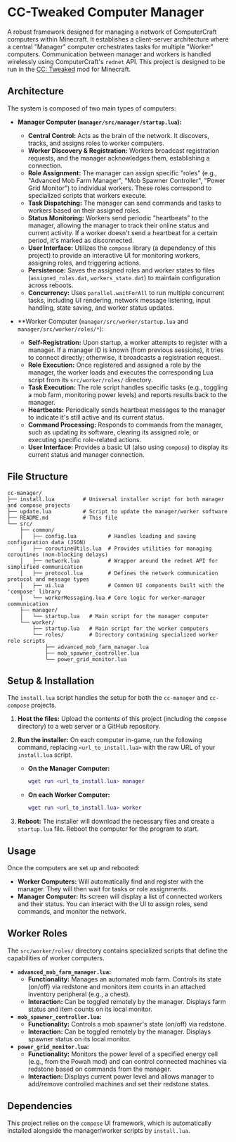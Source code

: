 # CC-Tweaked Computer Manager

A robust framework designed for managing a network of ComputerCraft computers within Minecraft. It establishes a client-server architecture where a central "Manager" computer orchestrates tasks for multiple "Worker" computers. Communication between manager and workers is handled wirelessly using ComputerCraft's `rednet` API. This project is designed to be run in the [CC: Tweaked](https://tweaked.cc/) mod for Minecraft.

## Architecture

The system is composed of two main types of computers:

*   **Manager Computer (`manager/src/manager/startup.lua`):**
    *   **Central Control:** Acts as the brain of the network. It discovers, tracks, and assigns roles to worker computers.
    *   **Worker Discovery & Registration:** Workers broadcast registration requests, and the manager acknowledges them, establishing a connection.
    *   **Role Assignment:** The manager can assign specific "roles" (e.g., "Advanced Mob Farm Manager", "Mob Spawner Controller", "Power Grid Monitor") to individual workers. These roles correspond to specialized scripts that workers execute.
    *   **Task Dispatching:** The manager can send commands and tasks to workers based on their assigned roles.
    *   **Status Monitoring:** Workers send periodic "heartbeats" to the manager, allowing the manager to track their online status and current activity. If a worker doesn't send a heartbeat for a certain period, it's marked as disconnected.
    *   **User Interface:** Utilizes the `compose` library (a dependency of this project) to provide an interactive UI for monitoring workers, assigning roles, and triggering actions.
    *   **Persistence:** Saves the assigned roles and worker states to files (`assigned_roles.dat`, `workers_state.dat`) to maintain configuration across reboots.
    *   **Concurrency:** Uses `parallel.waitForAll` to run multiple concurrent tasks, including UI rendering, network message listening, input handling, state saving, and worker status updates.

*   **Worker Computer (`manager/src/worker/startup.lua` and `manager/src/worker/roles/*`):
    *   **Self-Registration:** Upon startup, a worker attempts to register with a manager. If a manager ID is known (from previous sessions), it tries to connect directly; otherwise, it broadcasts a registration request.
    *   **Role Execution:** Once registered and assigned a role by the manager, the worker loads and executes the corresponding Lua script from its `src/worker/roles/` directory.
    *   **Task Execution:** The role script handles specific tasks (e.g., toggling a mob farm, monitoring power levels) and reports results back to the manager.
    *   **Heartbeats:** Periodically sends heartbeat messages to the manager to indicate it's still active and its current status.
    *   **Command Processing:** Responds to commands from the manager, such as updating its software, clearing its assigned role, or executing specific role-related actions.
    *   **User Interface:** Provides a basic UI (also using `compose`) to display its current status and manager connection.

## File Structure

```
cc-manager/
├── install.lua         # Universal installer script for both manager and compose projects
├── update.lua          # Script to update the manager/worker software
├── README.md           # This file
└── src/
    ├── common/
    │   ├── config.lua          # Handles loading and saving configuration data (JSON)
    │   ├── coroutineUtils.lua  # Provides utilities for managing coroutines (non-blocking delays)
    │   ├── network.lua         # Wrapper around the rednet API for simplified communication
    │   ├── protocol.lua        # Defines the network communication protocol and message types
    │   ├── ui.lua              # Common UI components built with the 'compose' library
    │   └── workerMessaging.lua # Core logic for worker-manager communication
    ├── manager/
    │   └── startup.lua   # Main script for the manager computer
    └── worker/
        ├── startup.lua   # Main script for the worker computers
        └── roles/        # Directory containing specialized worker role scripts
            ├── advanced_mob_farm_manager.lua
            ├── mob_spawner_controller.lua
            └── power_grid_monitor.lua
```

## Setup & Installation

The `install.lua` script handles the setup for both the `cc-manager` and `cc-compose` projects.

1.  **Host the files:** Upload the contents of this project (including the `compose` directory) to a web server or a GitHub repository.
2.  **Run the installer:** On each computer in-game, run the following command, replacing `<url_to_install.lua>` with the raw URL of your `install.lua` script.

    *   **On the Manager Computer:**
        ```lua
        wget run <url_to_install.lua> manager
        ```

    *   **On each Worker Computer:**
        ```lua
        wget run <url_to_install.lua> worker
        ```

3.  **Reboot:** The installer will download the necessary files and create a `startup.lua` file. Reboot the computer for the program to start.

## Usage

Once the computers are set up and rebooted:

*   **Worker Computers:** Will automatically find and register with the manager. They will then wait for tasks or role assignments.
*   **Manager Computer:** Its screen will display a list of connected workers and their status. You can interact with the UI to assign roles, send commands, and monitor the network.

## Worker Roles

The `src/worker/roles/` directory contains specialized scripts that define the capabilities of worker computers.

*   **`advanced_mob_farm_manager.lua`:**
    *   **Functionality:** Manages an automated mob farm. Controls its state (on/off) via redstone and monitors item counts in an attached inventory peripheral (e.g., a chest).
    *   **Interaction:** Can be toggled remotely by the manager. Displays farm status and item counts on its local monitor.
*   **`mob_spawner_controller.lua`:**
    *   **Functionality:** Controls a mob spawner's state (on/off) via redstone.
    *   **Interaction:** Can be toggled remotely by the manager. Displays spawner status on its local monitor.
*   **`power_grid_monitor.lua`:**
    *   **Functionality:** Monitors the power level of a specified energy cell (e.g., from the Powah mod) and can control connected machines via redstone based on commands from the manager.
    *   **Interaction:** Displays current power level and allows manager to add/remove controlled machines and set their redstone states.

## Dependencies

This project relies on the `compose` UI framework, which is automatically installed alongside the manager/worker scripts by `install.lua`.